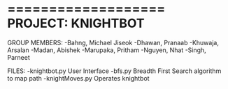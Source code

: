 ===================
PROJECT: KNIGHTBOT
===================

GROUP MEMBERS:
-Bahng, Michael Jiseok
-Dhawan, Pranaab
-Khuwaja, Arsalan
-Madan, Abishek
-Marupaka, Pritham
-Nguyen, Nhat
-Singh, Parneet

FILES:
-knightbot.py
	User Interface
-bfs.py
	Breadth First Search algorithm to map path
-knightMoves.py
	Operates knightbot
	
